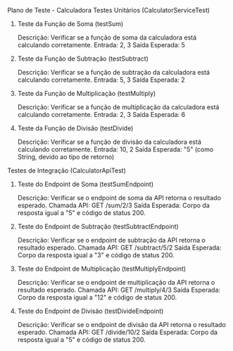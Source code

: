 Plano de Teste - Calculadora
Testes Unitários (CalculatorServiceTest)

1. Teste da Função de Soma (testSum)

    Descrição: Verificar se a função de soma da calculadora está calculando corretamente.
    Entrada: 2, 3
    Saída Esperada: 5

2. Teste da Função de Subtração (testSubtract)

    Descrição: Verificar se a função de subtração da calculadora está calculando corretamente.
    Entrada: 5, 3
    Saída Esperada: 2

3. Teste da Função de Multiplicação (testMultiply)

    Descrição: Verificar se a função de multiplicação da calculadora está calculando corretamente.
    Entrada: 2, 3
    Saída Esperada: 6

4. Teste da Função de Divisão (testDivide)

    Descrição: Verificar se a função de divisão da calculadora está calculando corretamente.
    Entrada: 10, 2
    Saída Esperada: "5" (como String, devido ao tipo de retorno)

Testes de Integração (CalculatorApiTest)

1. Teste do Endpoint de Soma (testSumEndpoint)

    Descrição: Verificar se o endpoint de soma da API retorna o resultado esperado.
    Chamada API: GET /sum/2/3
    Saída Esperada: Corpo da resposta igual a "5" e código de status 200.

2. Teste do Endpoint de Subtração (testSubtractEndpoint)

    Descrição: Verificar se o endpoint de subtração da API retorna o resultado esperado.
    Chamada API: GET /subtract/5/2
    Saída Esperada: Corpo da resposta igual a "3" e código de status 200.

3. Teste do Endpoint de Multiplicação (testMultiplyEndpoint)

    Descrição: Verificar se o endpoint de multiplicação da API retorna o resultado esperado.
    Chamada API: GET /multiply/4/3
    Saída Esperada: Corpo da resposta igual a "12" e código de status 200.

4. Teste do Endpoint de Divisão (testDivideEndpoint)

    Descrição: Verificar se o endpoint de divisão da API retorna o resultado esperado.
    Chamada API: GET /divide/10/2
    Saída Esperada: Corpo da resposta igual a "5" e código de status 200.
